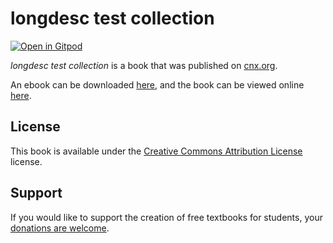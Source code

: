 # longdesc test collection

[![Open in Gitpod](https://gitpod.io/button/open-in-gitpod.svg)](https://gitpod.io/from-referrer/)

_longdesc test collection_ is a book that was published on [cnx.org](https://cnx.org/).

An ebook can be downloaded [here](https://github.com/cnx-user-books/cnxbook-longdesc-test-collection/releases/latest), and the book can be viewed online [here](https://github.com/cnx-user-books/cnxbook-longdesc-test-collection/releases/latest).

## License
This book is available under the [Creative Commons Attribution License](./LICENSE) license.

## Support
If you would like to support the creation of free textbooks for students, your [donations are welcome](https://riceconnect.rice.edu/donation/support-openstax-banner).
